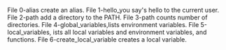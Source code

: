 File 0-alias create an alias.
File 1-hello_you say's hello to the current user.
File 2-path add a directory to the PATH.
File 3-path counts number of directories.
File 4-global_variables,lists environment variables.
File 5-local_variables, ists all local variables and environment variables, and functions.
File 6-create_local_variable creates a local variable.
